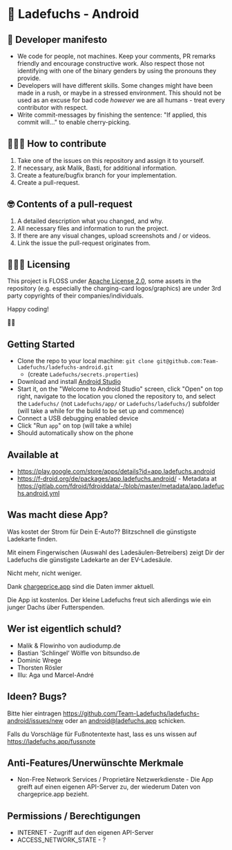 # 🦊 Ladefuchs - Android

## 🦭 Developer manifesto

- We code for people, not machines. Keep your comments, PR remarks friendly and encourage constructive work. Also respect those not identifying with one of the binary genders by using the pronouns they provide.
- Developers will have different skills. Some changes might have been made in a rush, or maybe in a stressed environment. This should not be used as an excuse for bad code *however* we are all humans - treat every contributor with respect.
- Write commit-messages by finishing the sentence: "If applied, this commit will…" to enable cherry-picking.

## 🙋🏻‍♂️ How to contribute

1. Take one of the issues on this repository and assign it to yourself.
2. If necessary, ask Malik, Basti, for additional information.
3. Create a feature/bugfix branch for your implementation.
4. Create a pull-request.

## 🤓 Contents of a pull-request

1. A detailed description what you changed, and why.
2. All necessary files and information to run the project.
3. If there are any visual changes, upload screenshots and / or videos.
4. Link the issue the pull-request originates from.

## 👩🏼‍💼 Licensing

This project is FLOSS under [Apache License 2.0](https://choosealicense.com/licenses/apache-2.0/#), some assets in the repository (e.g. especially the charging-card logos/graphics) are under 3rd party copyrights of their companies/individuals.

Happy coding!

🖖🏻

## Getting Started

* Clone the repo to your local machine: `git clone git@github.com:Team-Ladefuchs/ladefuchs-android.git`
  * (create `Ladefuchs/secrets.properties`)
* Download and install [Android Studio](https://developer.android.com/studio)
* Start it, on the "Welcome to Android Studio" screen, click "Open" on top right, navigate to the location you cloned the repository to, and select the `Ladefuchs/` (not `Ladefuchs/app/` or `Ladefuchs/ladefuchs/`) subfolder (will take a while for the build to be set up and commence)
* Connect a USB debugging enabled device
* Click "Run `app`" on top (will take a while)
* Should automatically show on the phone

## Available at
* https://play.google.com/store/apps/details?id=app.ladefuchs.android
* https://f-droid.org/de/packages/app.ladefuchs.android/ - Metadata at https://gitlab.com/fdroid/fdroiddata/-/blob/master/metadata/app.ladefuchs.android.yml

## Was macht diese App?

Was kostet der Strom für Dein E-Auto??
Blitzschnell die günstigste Ladekarte finden.

Mit einem Fingerwischen (Auswahl des Ladesäulen-Betreibers) zeigt Dir der Ladefuchs die günstigste Ladekarte an der EV-Ladesäule.

Nicht mehr, nicht weniger.

Dank [chargeprice.app](https://www.chargeprice.app/) sind die Daten immer aktuell.

Die App ist kostenlos. Der kleine Ladefuchs freut sich allerdings wie ein junger Dachs über Futterspenden.

## Wer ist eigentlich schuld?

* Malik & Flowinho von audiodump.de
* Bastian ’Schlingel‘ Wölfle von bitsundso.de
* Dominic Wrege
* Thorsten Rösler
* Illu: Aga und Marcel-André

## Ideen? Bugs?

Bitte hier eintragen https://github.com/Team-Ladefuchs/ladefuchs-android/issues/new oder an android@ladefuchs.app schicken.

Falls du Vorschläge für Fußnotentexte hast, lass es uns wissen auf https://ladefuchs.app/fussnote

## Anti-Features/Unerwünschte Merkmale

* Non-Free Network Services / Proprietäre Netzwerkdienste - Die App greift auf einen eigenen API-Server zu, der wiederum Daten von chargeprice.app bezieht.

## Permissions / Berechtigungen

* INTERNET - Zugriff auf den eigenen API-Server
* ACCESS_NETWORK_STATE - ?
